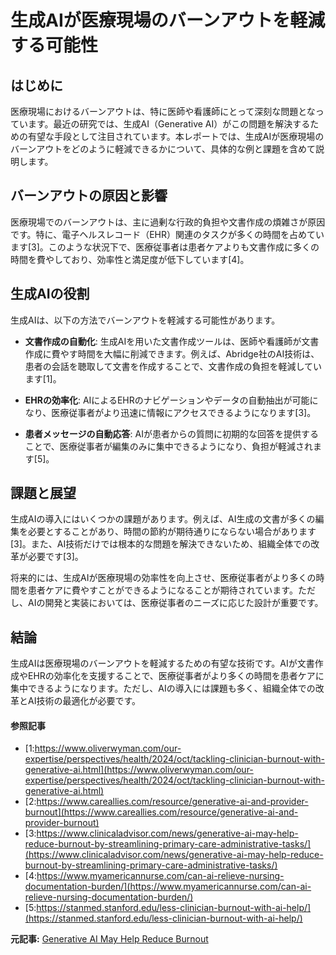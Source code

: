 # 生成AIが医療現場のバーンアウトを軽減する可能性

## はじめに

医療現場におけるバーンアウトは、特に医師や看護師にとって深刻な問題となっています。最近の研究では、生成AI（Generative AI）がこの問題を解決するための有望な手段として注目されています。本レポートでは、生成AIが医療現場のバーンアウトをどのように軽減できるかについて、具体的な例と課題を含めて説明します。

## バーンアウトの原因と影響

医療現場でのバーンアウトは、主に過剰な行政的負担や文書作成の煩雑さが原因です。特に、電子ヘルスレコード（EHR）関連のタスクが多くの時間を占めています[3]。このような状況下で、医療従事者は患者ケアよりも文書作成に多くの時間を費やしており、効率性と満足度が低下しています[4]。

## 生成AIの役割

生成AIは、以下の方法でバーンアウトを軽減する可能性があります。

- **文書作成の自動化**: 生成AIを用いた文書作成ツールは、医師や看護師が文書作成に費やす時間を大幅に削減できます。例えば、Abridge社のAI技術は、患者の会話を聴取して文書を作成することで、文書作成の負担を軽減しています[1]。
 
- **EHRの効率化**: AIによるEHRのナビゲーションやデータの自動抽出が可能になり、医療従事者がより迅速に情報にアクセスできるようになります[3]。

- **患者メッセージの自動応答**: AIが患者からの質問に初期的な回答を提供することで、医療従事者が編集のみに集中できるようになり、負担が軽減されます[5]。

## 課題と展望

生成AIの導入にはいくつかの課題があります。例えば、AI生成の文書が多くの編集を必要とすることがあり、時間の節約が期待通りにならない場合があります[3]。また、AI技術だけでは根本的な問題を解決できないため、組織全体での改革が必要です[3]。

将来的には、生成AIが医療現場の効率性を向上させ、医療従事者がより多くの時間を患者ケアに費やすことができるようになることが期待されています。ただし、AIの開発と実装においては、医療従事者のニーズに応じた設計が重要です。

## 結論

生成AIは医療現場のバーンアウトを軽減するための有望な技術です。AIが文書作成やEHRの効率化を支援することで、医療従事者がより多くの時間を患者ケアに集中できるようになります。ただし、AIの導入には課題も多く、組織全体での改革とAI技術の最適化が必要です。

#### 参照記事
- [1:https://www.oliverwyman.com/our-expertise/perspectives/health/2024/oct/tackling-clinician-burnout-with-generative-ai.html](https://www.oliverwyman.com/our-expertise/perspectives/health/2024/oct/tackling-clinician-burnout-with-generative-ai.html)
- [2:https://www.careallies.com/resource/generative-ai-and-provider-burnout](https://www.careallies.com/resource/generative-ai-and-provider-burnout)
- [3:https://www.clinicaladvisor.com/news/generative-ai-may-help-reduce-burnout-by-streamlining-primary-care-administrative-tasks/](https://www.clinicaladvisor.com/news/generative-ai-may-help-reduce-burnout-by-streamlining-primary-care-administrative-tasks/)
- [4:https://www.myamericannurse.com/can-ai-relieve-nursing-documentation-burden/](https://www.myamericannurse.com/can-ai-relieve-nursing-documentation-burden/)
- [5:https://stanmed.stanford.edu/less-clinician-burnout-with-ai-help/](https://stanmed.stanford.edu/less-clinician-burnout-with-ai-help/)


**元記事:** [Generative AI May Help Reduce Burnout](https://www.clinicaladvisor.com/news/generative-ai-may-help-reduce-burnout-by-streamlining-primary-care-administrative-tasks/)